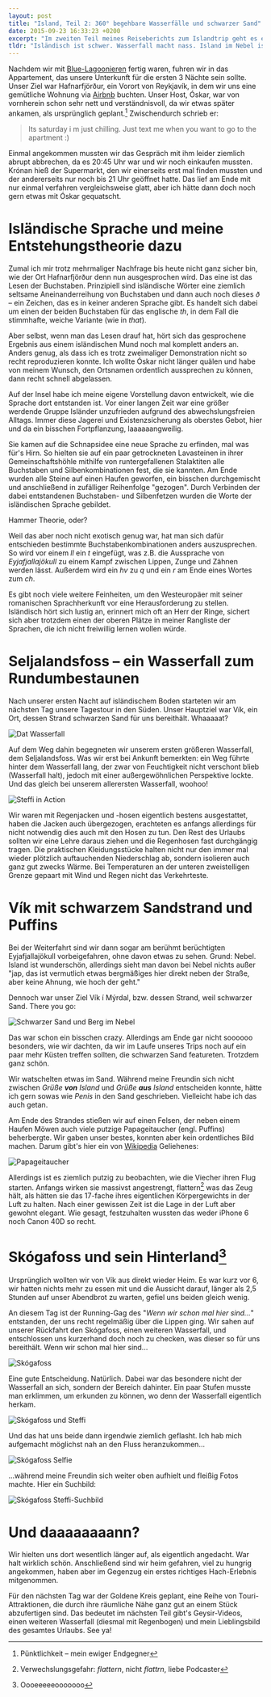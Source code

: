 ```yaml
---
layout: post
title: "Island, Teil 2: 360° begehbare Wasserfälle und schwarzer Sand"
date: 2015-09-23 16:33:23 +0200
excerpt: "Im zweiten Teil meines Reiseberichts zum Islandtrip geht es einmal mehr um die omnipräsenten Wasserfälle, meine Wahrnehmung der isländischen Sprachentstehung und schwarzen Sand. Achtung: dieser Artikel kann Spuren von Selfies beinhalten."
tldr: "Isländisch ist schwer. Wasserfall macht nass. Island im Nebel ist...<br />( •_•)<br />( •_•)>⌐■-■<br />(⌐■_■)<br />schwer zu durchschauen. Schwarzer Sand hat was. Wasserfall > Hunger."
---
```


Nachdem wir mit [Blue-Lagoonieren](/island-01/ "Island, Teil 1: eine Mutprobe namens Mietwagenübergabe und die Generation Selfie in der Blauen Lagune - Schlagzeilen") fertig waren, fuhren wir in das Appartement, das unsere Unterkunft für die ersten 3 Nächte sein sollte. Unser Ziel war Hafnarfjörður, ein Vorort von Reykjavík, in dem wir uns eine gemütliche Wohnung via [Airbnb](https://www.airbnb.com/ "Airbnb: Vacation Rentals, Homes, Apartments & Rooms for Rent") buchten. Unser Host, Óskar, war von vornherein schon sehr nett und verständnisvoll, da wir etwas später ankamen, als ursprünglich geplant.[^puenktlichkeit] Zwischendurch schrieb er:

[^puenktlichkeit]: Pünktlichkeit – mein ewiger Endgegner

> Its saturday i m just chilling. Just text me when you want to go to the apartment :)

Einmal angekommen mussten wir das Gespräch mit ihm leider ziemlich abrupt abbrechen, da es 20:45 Uhr war und wir noch einkaufen mussten. Krónan hieß der Supermarkt, den wir einerseits erst mal finden mussten und der andererseits nur noch bis 21 Uhr geöffnet hatte. Das lief am Ende mit nur einmal verfahren vergleichsweise glatt, aber ich hätte dann doch noch gern etwas mit Óskar gequatscht.

# Isländische Sprache und meine Entstehungstheorie dazu

Zumal ich mir trotz mehrmaliger Nachfrage bis heute nicht ganz sicher bin, wie der Ort Hafnarfjörður denn nun ausgesprochen wird. Das eine ist das Lesen der Buchstaben. Prinzipiell sind isländische Wörter eine ziemlich seltsame Aneinanderreihung von Buchstaben und dann auch noch dieses *ð* – ein Zeichen, das es in keiner anderen Sprache gibt. Es handelt sich dabei um einen der beiden Buchstaben für das englische *th*, in dem Fall die stimmhafte, weiche Variante (wie in *that*).

Aber selbst, wenn man das Lesen drauf hat, hört sich das gesprochene Ergebnis aus einem isländischen Mund noch mal komplett anders an. Anders genug, als dass ich es trotz zweimaliger Demonstration nicht so recht reproduzieren konnte. Ich wollte Óskar nicht länger quälen und habe von meinem Wunsch, den Ortsnamen ordentlich aussprechen zu können, dann recht schnell abgelassen.

Auf der Insel habe ich meine eigene Vorstellung davon entwickelt, wie die Sprache dort entstanden ist. Vor einer langen Zeit war eine größer werdende Gruppe Isländer unzufrieden aufgrund des abwechslungsfreien Alltags. Immer diese Jagerei und Existenzsicherung als oberstes Gebot, hier und da ein bisschen Fortpflanzung, laaaaaangweilig.

Sie kamen auf die Schnapsidee eine neue Sprache zu erfinden, mal was für's Hirn. So hielten sie auf ein paar getrockneten Lavasteinen in ihrer Gemeinschaftshöhle mithilfe von runtergefallenen Stalaktiten alle Buchstaben und Silbenkombinationen fest, die sie kannten. Am Ende wurden alle Steine auf einen Haufen geworfen, ein bisschen durchgemischt und anschließend in zufälliger Reihenfolge "gezogen". Durch Verbinden der dabei entstandenen Buchstaben- und Silbenfetzen wurden die Worte der isländischen Sprache gebildet.

Hammer Theorie, oder?

Weil das aber noch nicht exotisch genug war, hat man sich dafür entschieden bestimmte Buchstabenkombinationen anders auszusprechen. So wird vor einem *ll* ein *t* eingefügt, was z.B. die Aussprache von *Eyjafjallajökull* zu einem Kampf zwischen Lippen, Zunge und Zähnen werden lässt. Außerdem wird ein *hv* zu *q* und ein *r* am Ende eines Wortes zum *ch*.

Es gibt noch viele weitere Feinheiten, um den Westeuropäer mit seiner romanischen Sprachherkunft vor eine Herausforderung zu stellen. Isländisch hört sich lustig an, erinnert mich oft an Herr der Ringe, sichert sich aber trotzdem einen der oberen Plätze in meiner Rangliste der Sprachen, die ich nicht freiwillig lernen wollen würde.

# Seljalandsfoss – ein Wasserfall zum Rundumbestaunen

Nach unserer ersten Nacht auf isländischem Boden starteten wir am nächsten Tag unsere Tagestour in den Süden. Unser Hauptziel war Vík, ein Ort, dessen Strand schwarzen Sand für uns bereithält. Whaaaaat?

![Dat Wasserfall](file:///Users/Enno/Sites/github/schlagzeilen/source/images/content/island/seljalandsfoss1.jpg)

Auf dem Weg dahin begegneten wir unserem ersten größeren Wasserfall, dem Seljalandsfoss. Was wir erst bei Ankunft bemerkten: ein Weg führte hinter dem Wasserfall lang, der zwar von Feuchtigkeit nicht verschont blieb (Wasserfall halt), jedoch mit einer außergewöhnlichen Perspektive lockte. Und das gleich bei unserem allerersten Wasserfall, woohoo!

![Steffi in Action](file:///Users/Enno/Sites/github/schlagzeilen/source/images/content/island/seljalandsfoss2.jpg)

Wir waren mit Regenjacken und -hosen eigentlich bestens ausgestattet, haben die Jacken auch übergezogen, erachteten es anfangs allerdings für nicht notwendig dies auch mit den Hosen zu tun. Den Rest des Urlaubs sollten wir eine Lehre daraus ziehen und die Regenhosen fast durchgängig tragen. Die praktischen Kleidungsstücke halten nicht nur den immer mal wieder plötzlich auftauchenden Niederschlag ab, sondern isolieren auch ganz gut zwecks Wärme. Bei Temperaturen an der unteren zweistelligen Grenze gepaart mit Wind und Regen nicht das Verkehrteste.

# Vík mit schwarzem Sandstrand und Puffins

Bei der Weiterfahrt sind wir dann sogar am berühmt berüchtigten Eyjafjallajökull vorbeigefahren, ohne davon etwas zu sehen. Grund: Nebel. Island ist wunderschön, allerdings sieht man davon bei Nebel nichts außer "jap, das ist vermutlich etwas bergmäßiges hier direkt neben der Straße, aber keine Ahnung, wie hoch der geht."

Dennoch war unser Ziel Vík í Mýrdal, bzw. dessen Strand, weil schwarzer Sand. There you go:

![Schwarzer Sand und Berg im Nebel](file:///Users/Enno/Sites/github/schlagzeilen/source/images/content/island/vik.jpg)

Das war schon ein bisschen crazy. Allerdings am Ende gar nicht soooooo besonders, wie wir dachten, da wir im Laufe unseres Trips noch auf ein paar mehr Küsten treffen sollten, die schwarzen Sand featureten. Trotzdem ganz schön.

Wir watschelten etwas im Sand. Während meine Freundin sich nicht zwischen *Grüße **von** Island* und *Grüße **aus** Island* entscheiden konnte, hätte ich gern sowas wie *Penis* in den Sand geschrieben. Vielleicht habe ich das auch getan.

Am Ende des Strandes stießen wir auf einen Felsen, der neben einem Haufen Möwen auch viele putzige Papageitaucher (engl. Puffins) beherbergte. Wir gaben unser bestes, konnten aber kein ordentliches Bild machen. Darum gibt's hier ein von [Wikipedia](https://de.wikipedia.org/wiki/Papageitaucher "Papageitaucher – Wikipedia") Geliehenes:

![Papageitaucher](file:///Users/Enno/Sites/github/schlagzeilen/source/images/content/island/puffin.jpg)

Allerdings ist es ziemlich putzig zu beobachten, wie die Viecher ihren Flug starten. Anfangs wirken sie massivst angestrengt, flattern[^flattrn] was das Zeug hält, als hätten sie das 17-fache ihres eigentlichen Körpergewichts in der Luft zu halten. Nach einer gewissen Zeit ist die Lage in der Luft aber gewohnt elegant. Wie gesagt, festzuhalten wussten das weder iPhone 6 noch Canon 40D so recht.

[^flattrn]: Verwechslungsgefahr: *flattern*, nicht *flattrn*, liebe Podcaster

# Skógafoss und sein Hinterland[^casper]

[^casper]: Oooeeeeeooooooo

Ursprünglich wollten wir von Vík aus direkt wieder Heim. Es war kurz vor 6, wir hatten nichts mehr zu essen mit und die Aussicht darauf, länger als 2,5 Stunden auf unser Abendbrot zu warten, gefiel uns beiden gleich wenig.

An diesem Tag ist der Running-Gag des "*Wenn wir schon mal hier sind...*" entstanden, der uns recht regelmäßig über die Lippen ging. Wir sahen auf unserer Rückfahrt den Skógafoss, einen weiteren Wasserfall, und entschlossen uns kurzerhand doch noch zu checken, was dieser so für uns bereithält. Wenn wir schon mal hier sind...

![Skógafoss](file:///Users/Enno/Sites/github/schlagzeilen/source/images/content/island/skogafoss-total.jpg)

Eine gute Entscheidung. Natürlich. Dabei war das besondere nicht der Wasserfall an sich, sondern der Bereich dahinter. Ein paar Stufen musste man erklimmen, um erkunden zu können, wo denn der Wasserfall eigentlich herkam.

![Skógafoss und Steffi](file:///Users/Enno/Sites/github/schlagzeilen/source/images/content/island/skogafoss-oben.jpg)

Und das hat uns beide dann irgendwie ziemlich geflasht. Ich hab mich aufgemacht möglichst nah an den Fluss heranzukommen...

![Skógafoss Selfie](file:///Users/Enno/Sites/github/schlagzeilen/source/images/content/island/skogafoss-selfie.jpg)

...während meine Freundin sich weiter oben aufhielt und fleißig Fotos machte. Hier ein Suchbild:

![Skógafoss Steffi-Suchbild](file:///Users/Enno/Sites/github/schlagzeilen/source/images/content/island/skogafoss-hinterland-suchbild.jpg)

# Und daaaaaaaann?

Wir hielten uns dort wesentlich länger auf, als eigentlich angedacht. War halt wirklich schön. Anschließend sind wir heim gefahren, viel zu hungrig angekommen, haben aber im Gegenzug ein erstes richtiges Hach-Erlebnis mitgenommen.

Für den nächsten Tag war der Goldene Kreis geplant, eine Reihe von Touri-Attraktionen, die durch ihre räumliche Nähe ganz gut an einem Stück abzufertigen sind. Das bedeutet im nächsten Teil gibt's Geysir-Videos, einen weiteren Wasserfall (diesmal mit Regenbogen) und mein Lieblingsbild des gesamtes Urlaubs. See ya!